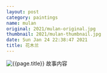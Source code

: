 ```yaml
---
layout: post
category: paintings
name: mulan
original: 2021/mulan-original.jpg
thumbnail: 2021/mulan-thumbnail.jpg
date: Sun Jan 24 22:38:47 2021
title: 花木兰
---
```


![{{page.title}}](/gallery/{{page.category}}/{{page.original}})
故事内容
